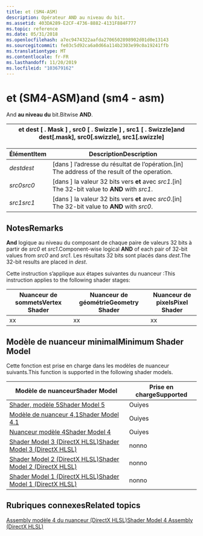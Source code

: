 ```yaml
---
title: et (SM4-ASM)
description: Opérateur AND au niveau du bit.
ms.assetid: 403DA289-E2CF-4736-8882-4131F884F777
ms.topic: reference
ms.date: 05/31/2018
ms.openlocfilehash: a7ec9474322aafda2706502898902d01d0e13143
ms.sourcegitcommit: fe03c5d92ca6a0d66a114b2303e99c0a19241ffb
ms.translationtype: MT
ms.contentlocale: fr-FR
ms.lasthandoff: 11/20/2019
ms.locfileid: "103679162"
---
```

# <a name="and-sm4---asm"></a><span data-ttu-id="ad80d-103">et (SM4-ASM)</span><span class="sxs-lookup"><span data-stu-id="ad80d-103">and (sm4 - asm)</span></span>

<span data-ttu-id="ad80d-104">And **au niveau du** bit.</span><span class="sxs-lookup"><span data-stu-id="ad80d-104">Bitwise **AND**.</span></span>



| <span data-ttu-id="ad80d-105">et dest \[ . Mask \] , src0 \[ . Swizzle \] , src1 \[ . Swizzle\]</span><span class="sxs-lookup"><span data-stu-id="ad80d-105">and dest\[.mask\], src0\[.swizzle\], src1\[.swizzle\]</span></span> |
|-------------------------------------------------------|



 



| <span data-ttu-id="ad80d-106">Élément</span><span class="sxs-lookup"><span data-stu-id="ad80d-106">Item</span></span>                                                            | <span data-ttu-id="ad80d-107">Description</span><span class="sxs-lookup"><span data-stu-id="ad80d-107">Description</span></span>                                                   |
|-----------------------------------------------------------------|---------------------------------------------------------------|
| <span data-ttu-id="ad80d-108"><span id="dest"></span><span id="DEST"></span>*dest*</span><span class="sxs-lookup"><span data-stu-id="ad80d-108"><span id="dest"></span><span id="DEST"></span>*dest*</span></span><br/> | <span data-ttu-id="ad80d-109">\[dans \] l’adresse du résultat de l’opération.</span><span class="sxs-lookup"><span data-stu-id="ad80d-109">\[in\] The address of the result of the operation.</span></span><br/> |
| <span data-ttu-id="ad80d-110"><span id="src0"></span><span id="SRC0"></span>*src0*</span><span class="sxs-lookup"><span data-stu-id="ad80d-110"><span id="src0"></span><span id="SRC0"></span>*src0*</span></span><br/> | <span data-ttu-id="ad80d-111">\[dans \] la valeur 32 bits vers **et** avec *src1*.</span><span class="sxs-lookup"><span data-stu-id="ad80d-111">\[in\] The 32-bit value to **AND** with *src1*.</span></span><br/>    |
| <span data-ttu-id="ad80d-112"><span id="src1"></span><span id="SRC1"></span>*src1*</span><span class="sxs-lookup"><span data-stu-id="ad80d-112"><span id="src1"></span><span id="SRC1"></span>*src1*</span></span><br/> | <span data-ttu-id="ad80d-113">\[dans \] la valeur 32 bits vers **et** avec *src0*.</span><span class="sxs-lookup"><span data-stu-id="ad80d-113">\[in\] The 32-bit value to **AND** with *src0*.</span></span><br/>    |



 

## <a name="remarks"></a><span data-ttu-id="ad80d-114">Notes</span><span class="sxs-lookup"><span data-stu-id="ad80d-114">Remarks</span></span>

<span data-ttu-id="ad80d-115">**And** logique au niveau du composant de chaque paire de valeurs 32 bits à partir de *src0* et *src1*.</span><span class="sxs-lookup"><span data-stu-id="ad80d-115">Component-wise logical **AND** of each pair of 32-bit values from *src0* and *src1*.</span></span> <span data-ttu-id="ad80d-116">Les résultats 32 bits sont placés dans *dest*.</span><span class="sxs-lookup"><span data-stu-id="ad80d-116">The 32-bit results are placed in *dest*.</span></span>

<span data-ttu-id="ad80d-117">Cette instruction s’applique aux étapes suivantes du nuanceur :</span><span class="sxs-lookup"><span data-stu-id="ad80d-117">This instruction applies to the following shader stages:</span></span>



| <span data-ttu-id="ad80d-118">Nuanceur de sommets</span><span class="sxs-lookup"><span data-stu-id="ad80d-118">Vertex Shader</span></span> | <span data-ttu-id="ad80d-119">Nuanceur de géométrie</span><span class="sxs-lookup"><span data-stu-id="ad80d-119">Geometry Shader</span></span> | <span data-ttu-id="ad80d-120">Nuanceur de pixels</span><span class="sxs-lookup"><span data-stu-id="ad80d-120">Pixel Shader</span></span> |
|---------------|-----------------|--------------|
| <span data-ttu-id="ad80d-121">x</span><span class="sxs-lookup"><span data-stu-id="ad80d-121">x</span></span>             | <span data-ttu-id="ad80d-122">x</span><span class="sxs-lookup"><span data-stu-id="ad80d-122">x</span></span>               | <span data-ttu-id="ad80d-123">x</span><span class="sxs-lookup"><span data-stu-id="ad80d-123">x</span></span>            |



 

## <a name="minimum-shader-model"></a><span data-ttu-id="ad80d-124">Modèle de nuanceur minimal</span><span class="sxs-lookup"><span data-stu-id="ad80d-124">Minimum Shader Model</span></span>

<span data-ttu-id="ad80d-125">Cette fonction est prise en charge dans les modèles de nuanceur suivants.</span><span class="sxs-lookup"><span data-stu-id="ad80d-125">This function is supported in the following shader models.</span></span>



| <span data-ttu-id="ad80d-126">Modèle de nuanceur</span><span class="sxs-lookup"><span data-stu-id="ad80d-126">Shader Model</span></span>                                              | <span data-ttu-id="ad80d-127">Prise en charge</span><span class="sxs-lookup"><span data-stu-id="ad80d-127">Supported</span></span> |
|-----------------------------------------------------------|-----------|
| [<span data-ttu-id="ad80d-128">Shader, modèle 5</span><span class="sxs-lookup"><span data-stu-id="ad80d-128">Shader Model 5</span></span>](d3d11-graphics-reference-sm5.md)        | <span data-ttu-id="ad80d-129">Oui</span><span class="sxs-lookup"><span data-stu-id="ad80d-129">yes</span></span>       |
| [<span data-ttu-id="ad80d-130">Modèle de nuanceur 4,1</span><span class="sxs-lookup"><span data-stu-id="ad80d-130">Shader Model 4.1</span></span>](dx-graphics-hlsl-sm4.md)              | <span data-ttu-id="ad80d-131">Oui</span><span class="sxs-lookup"><span data-stu-id="ad80d-131">yes</span></span>       |
| [<span data-ttu-id="ad80d-132">Nuanceur modèle 4</span><span class="sxs-lookup"><span data-stu-id="ad80d-132">Shader Model 4</span></span>](dx-graphics-hlsl-sm4.md)                | <span data-ttu-id="ad80d-133">Oui</span><span class="sxs-lookup"><span data-stu-id="ad80d-133">yes</span></span>       |
| [<span data-ttu-id="ad80d-134">Shader Model 3 (DirectX HLSL)</span><span class="sxs-lookup"><span data-stu-id="ad80d-134">Shader Model 3 (DirectX HLSL)</span></span>](dx-graphics-hlsl-sm3.md) | <span data-ttu-id="ad80d-135">non</span><span class="sxs-lookup"><span data-stu-id="ad80d-135">no</span></span>        |
| [<span data-ttu-id="ad80d-136">Shader Model 2 (DirectX HLSL)</span><span class="sxs-lookup"><span data-stu-id="ad80d-136">Shader Model 2 (DirectX HLSL)</span></span>](dx-graphics-hlsl-sm2.md) | <span data-ttu-id="ad80d-137">non</span><span class="sxs-lookup"><span data-stu-id="ad80d-137">no</span></span>        |
| [<span data-ttu-id="ad80d-138">Shader Model 1 (DirectX HLSL)</span><span class="sxs-lookup"><span data-stu-id="ad80d-138">Shader Model 1 (DirectX HLSL)</span></span>](dx-graphics-hlsl-sm1.md) | <span data-ttu-id="ad80d-139">non</span><span class="sxs-lookup"><span data-stu-id="ad80d-139">no</span></span>        |



 

## <a name="related-topics"></a><span data-ttu-id="ad80d-140">Rubriques connexes</span><span class="sxs-lookup"><span data-stu-id="ad80d-140">Related topics</span></span>

<dl> <dt>

[<span data-ttu-id="ad80d-141">Assembly modèle 4 du nuanceur (DirectX HLSL)</span><span class="sxs-lookup"><span data-stu-id="ad80d-141">Shader Model 4 Assembly (DirectX HLSL)</span></span>](dx-graphics-hlsl-sm4-asm.md)
</dt> </dl>

 

 





